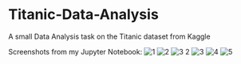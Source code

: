 # Titanic-Data-Analysis
A small Data Analysis task on the Titanic dataset from Kaggle

Screenshots from my Jupyter Notebook:
![1](https://user-images.githubusercontent.com/58324580/122834958-44078d00-d2f8-11eb-8c55-e8726f3c569d.jpg)
![2](https://user-images.githubusercontent.com/58324580/122834978-48cc4100-d2f8-11eb-8314-641c09d31afe.jpg)
![3 2](https://user-images.githubusercontent.com/58324580/122834985-4bc73180-d2f8-11eb-8e08-b3de287ccf2f.jpg)
![3](https://user-images.githubusercontent.com/58324580/122834992-4f5ab880-d2f8-11eb-9139-c5f017da4f53.jpg)
![4](https://user-images.githubusercontent.com/58324580/122835007-5386d600-d2f8-11eb-8fd7-cfd71ed85a96.jpg)
![5](https://user-images.githubusercontent.com/58324580/122835014-5681c680-d2f8-11eb-9a46-a7f959783c1d.jpg)

